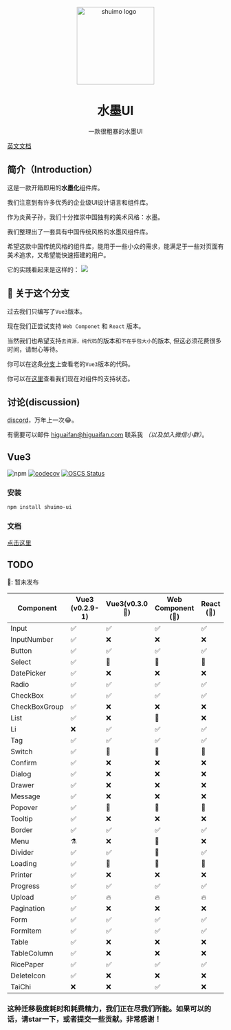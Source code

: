 <p align="center">
  <a href="https://shuimo.janghood.com" target="_blank" rel="noopener noreferrer">
    <img width="180" src="https://raw.githubusercontent.com/janghood/shuimo-ui/main/assets/icons/logo.svg" 
        alt="shuimo logo">
  </a>
</p>
<h1 align="center">水墨UI</h1>
<p align="center">一款很粗暴的水墨UI</p>

[英文文档](https://github.com/janghood/shuimo-ui)

## 简介（Introduction）

这是一款开箱即用的**水墨化**组件库。

我们注意到有许多优秀的企业级UI设计语言和组件库。

作为炎黄子孙，我们十分推崇中国独有的美术风格：水墨。

我们整理出了一套具有中国传统风格的水墨风组件库。

希望这款中国传统风格的组件库，能用于一些小众的需求，能满足于一些对页面有美术追求，又希望能快速搭建的用户。

它的实践看起来是这样的：
<img src="https://github.com/janghood/shuimo-ui/blob/main/assets/img/example.png?raw=true">

## 🚧 关于这个分支

过去我们只编写了`Vue3`版本。

现在我们正尝试支持 `Web Componet` 和 `React` 版本。

当然我们也希望支持`去资源，纯代码`的版本和`不在乎包大小`的版本,
但这必须花费很多时间，请耐心等待。

你可以在这条[分支](https://github.com/janghood/shuimo-ui/tree/vue)上查看老的`Vue3`版本的代码。

你可以在[这里](https://github.com/janghood/shuimo-ui/blob/main/assets/README/README.zh.md#TODO)查看我们现在对组件的支持状态。

## 讨论(discussion)

[discord](https://discord.gg/xy3BenWvYj)，万年上一次😂。

有需要可以邮件 <a href="mailto:higuaifan@higuaifan.com">higuaifan@higuaifan.com</a> 联系我 _（以及加入微信小群）_。


## Vue3

![npm](https://img.shields.io/npm/v/shuimo-ui?color=%23c50315&style=flat-square)
[![codecov](https://codecov.io/gh/janghood/shuimo-ui/branch/master/graph/badge.svg?token=JYTSFCTMZD)](https://codecov.io/gh/janghood/shuimo-ui)
[![OSCS Status](https://www.oscs1024.com/platform/badge/janghood/shuimo-ui.svg?size=small)](https://www.oscs1024.com/project/janghood/shuimo-ui?ref=badge_small)

### 安装

```bash
npm install shuimo-ui
```

### 文档

[点击这里](https://shuimo.janghood.com)

## TODO

🚧: 暂未发布

| Component     | Vue3 (v0.2.9-1) | Vue3(v0.3.0 🚧) | Web Component (🚧) | React (🚧) |
|---------------|-----------------|-----------------|--------------------|------------|
| Input         | ✅               | ✅               | ✅                  | ✅          |
| InputNumber   | ✅               | ❌               | ❌                  | ❌          |
| Button        | ✅               | ✅               | ✅                  | ✅          |
| Select        | ✅               | 🚧️             | 🚧️                | 🚧️        |
| DatePicker    | ✅               | ❌               | ❌                  | ❌          |
| Radio         | ✅               | ✅               | ✅                  | ✅          |
| CheckBox      | ✅               | ✅               | ✅                  | ✅          |
| CheckBoxGroup | ✅               | ❌               | ❌                  | ❌          |
| List          | ✅               | ❌               | 🚧️                | ❌          |
| Li            | ❌               | ✅               | ✅                  | ✅          |
| Tag           | ✅               | ✅               | ✅                  | ✅          |
| Switch        | ✅               | 🚧️             | 🚧️                | 🚧️        |
| Confirm       | ✅               | ❌               | ❌                  | ❌          |
| Dialog        | ✅               | ❌               | ❌                  | ❌          |
| Drawer        | ✅               | ❌               | ❌                  | ❌          |
| Message       | ✅               | ❌               | ❌                  | ❌          |
| Popover       | ✅               | 🚧              | 🚧                 | 🚧         |
| Tooltip       | ✅               | ❌               | ❌                  | ❌          |
| Border        | ✅               | ✅               | ✅                  | ✅          |
| Menu          | ⚗️              | ❌               | 🚧️                | ❌          |
| Divider       | ✅               | ✅               | 🚧                 | ✅          |
| Loading       | ✅               | 🚧              | 🚧                 | 🚧         |
| Printer       | ✅               | ❌               | ❌                  | ❌          |
| Progress      | ✅               | ✅               | ✅                  | ✅          |
| Upload        | ✅               | 🔥              | 🔥                 | 🔥         |
| Pagination    | ✅               | ❌               | ❌                  | ❌          |
| Form          | ✅               | ✅               | ✅                  | ✅          |
| FormItem      | ✅               | ✅               | ✅                  | ✅          |
| Table         | ✅               | ❌               | ❌                  | ❌          |
| TableColumn   | ✅               | ❌               | ❌                  | ❌          |
| RicePaper     | ✅               | ✅               | ✅                  | ✅          |
| DeleteIcon    | ✅               | ❌               | ❌                  | ❌          |
| TaiChi        | ❌               | ❌               | ✅                  | ❌          |

### 这种迁移极度耗时和耗费精力，我们正在尽我们所能。如果可以的话，请star一下，或者提交一些贡献。非常感谢！
